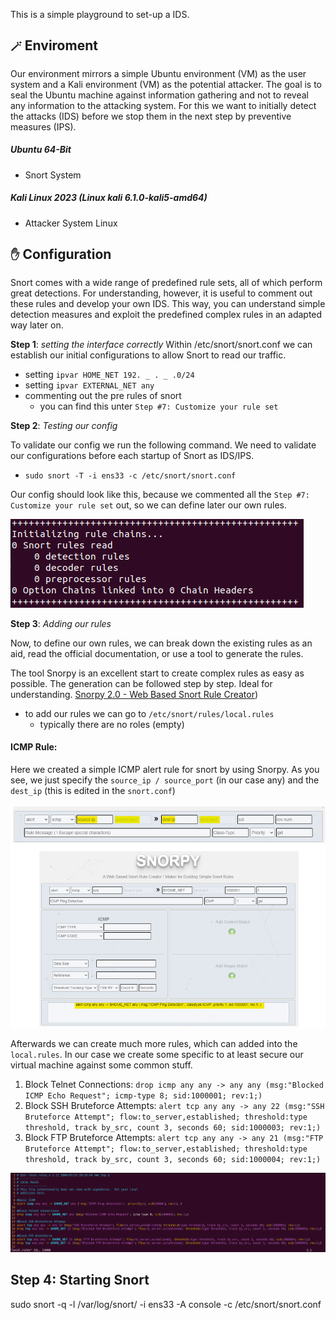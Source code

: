 This is a simple playground to set-up a IDS. 


## `🪄` Enviroment
Our environment mirrors a simple Ubuntu environment (VM) as the user system and a Kali environment (VM) as the potential attacker. The goal is to seal the Ubuntu machine against information gathering and not to reveal any information to the attacking system.  For this we want to initially detect the attacks (IDS) before we stop them in the next step by preventive measures (IPS).

##### Ubuntu 64-Bit 
- Snort System 

##### Kali Linux 2023 (Linux kali 6.1.0-kali5-amd64)
- Attacker System Linux 


## `✋` Configuration
Snort comes with a wide range of predefined rule sets, all of which perform great detections. For understanding, however, it is useful to comment out these rules and develop your own IDS. This way, you can understand simple detection measures and exploit the predefined complex rules in an adapted way later on. 

**Step 1**: _setting the interface correctly_
Within /etc/snort/snort.conf we can establish our initial configurations to allow Snort to read our traffic.

- setting `ipvar HOME_NET 192. _ . _ .0/24`
- setting `ipvar EXTERNAL_NET any` 	
- commenting out the pre rules of snort  
	- you can find this unter `Step #7: Customize your rule set`


**Step 2**: _Testing our config_ 

To validate our config we run the following command. We need to validate our configurations before each startup of Snort as IDS/IPS. 

- `sudo snort -T -i ens33 -c /etc/snort/snort.conf`

Our config should look like this, because we commented all the `Step #7: Customize your rule set` out, so we can define later our own rules.

![Snort Rules](https://github.com/forty4sevenKaya/Snort_IDS-IPS/blob/main/screens/Pasted%20image%2020230514171510.png)



**Step 3**: _Adding our rules_

Now, to define our own rules, we can break down the existing rules as an aid, read the official documentation, or use a tool to generate the rules. 

The tool Snorpy is an excellent start to create complex rules as easy as possible. The generation can be followed step by step. Ideal for understanding.
[Snorpy 2.0 - Web Based Snort Rule Creator](http://snorpy.cyb3rs3c.net/))

+ to add our rules we can go to `/etc/snort/rules/local.rules` 
	+ typically there are no roles (empty) 

#### ICMP Rule: 
Here we created a simple ICMP alert rule for snort by using Snorpy. As you see, we just specify the `source_ip / source_port` (in our case any) and the `dest_ip` (this is edited in the `snort.conf`)  

![Snorpy](https://github.com/forty4sevenKaya/Snort_IDS-IPS/blob/main/screens/Pasted%20image%2020230514175150.png)

Afterwards we can create much more rules, which can added into the `local.rules`. In our case we create some specific to at least secure our virtual machine against some common stuff. 

1. Block Telnet Connections:
`drop icmp any any -> any any (msg:"Blocked ICMP Echo Request"; icmp-type 8; sid:1000001; rev:1;)`
2. Block SSH Bruteforce Attempts:
`alert tcp any any -> any 22 (msg:"SSH Bruteforce Attempt"; flow:to_server,established; threshold:type threshold, track by_src, count 3, seconds 60; sid:1000003; rev:1;)
`
3. Block FTP Bruteforce Attempts:
`alert tcp any any -> any 21 (msg:"FTP Bruteforce Attempt"; flow:to_server,established; threshold:type threshold, track by_src, count 3, seconds 60; sid:1000004; rev:1;)`

![Own Rules](https://github.com/forty4sevenKaya/Snort_IDS-IPS/blob/main/screens/Pasted%20image%2020230514181001.png)

## Step 4: Starting Snort 

sudo snort -q -l /var/log/snort/ -i ens33 -A console -c /etc/snort/snort.conf 
